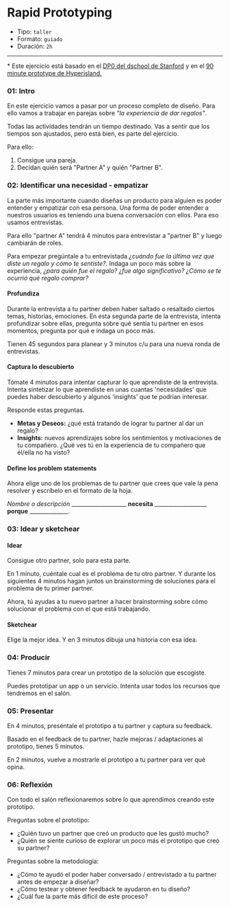 # Rapid Prototyping

- Tipo: `taller`
- Formato: `guiado`
- Duración: `2h`

***

\* Este ejercicio está basado en el [DP0 del dschool de Stanford](https://static1.squarespace.com/static/57c6b79629687fde090a0fdd/t/5899326a86e6c0878c6e63f1/1486434929824/crashcourseplaybookfinal3-1-120302015105-phpapp02.pdf) y en el [90 minute prototype de Hyperisland.](http://toolbox.hyperisland.com/90-minute-prototypes)

### 01: Intro

En este ejercicio vamos a pasar por un proceso completo de diseño. Para ello vamos a trabajar en parejas sobre _"la experiencia de dar regalos"_.

Todas las actividades tendrán un tiempo destinado. Vas a sentir que los tiempos son ajustados, pero está bien, es parte del ejercicio.

Para ello:

1. Consigue una pareja.  
2. Decidan quién será "Partner A"  y quién "Partner B".


### 02: Identificar una necesidad - empatizar

La parte más importante cuando diseñas un producto para alguien es poder entender y empatizar con esa persona. Una forma de poder entender a nuestros usuarios es teniendo una buena conversación con ellos. Para eso usamos entrevistas. 

Para ello "partner A" tendrá 4 minutos para entrevistar a "partner B" y luego cambiarán de roles. 

Para empezar pregúntale a tu entrevistada _¿cuándo fue la última vez que diste un regalo y cómo te sentiste?_. Indaga un poco más sobre la experiencia, _¿para quién fue el regalo? ¿fue algo significativo? ¿Cómo se te ocurrió qué regalo comprar?_

#### Profundiza

Durante la entrevista a tu partner deben haber saltado o resaltado ciertos temas, historias, emociones. En esta segunda parte de la entrevista, intenta profundizar sobre ellas, pregunta sobre qué sentía tu partner en esos momentos, pregunta por qué e indaga un poco más. 

Tienen 45 segundos para planear y 3 minutos c/u para una nueva ronda de entrevistas.


#### Captura lo descubierto

Tómate 4 minutos para intentar capturar lo que aprendiste de la entrevista. Intenta sintetizar lo que aprendiste en unas cuantas 'necesidades' que puedes haber descubierto y algunos 'insights' que te podrían interesar.

Responde estas preguntas.

- **Metas y Deseos:** ¿qué está tratando de lograr tu partner al dar un regalo?
- **Insights:** nuevos aprendizajes sobre los sentimientos y motivaciones de tu compañero. ¿Qué ves tú en la experiencia de tu compañero que él/ella no ha visto?


#### Define los problem statements

Ahora elige uno de los problemas de tu partner que crees que vale la pena resolver y escríbelo en el formato de la hoja.

_Nombre o descripción_ ____________________ **necesita** ___________________ **porque** ______________. 

### 03: Idear y sketchear

#### Idear 

Consigue otro partner, solo para esta parte. 

En 1 minuto, cuéntale cual es el problema de tu otro partner. Y durante los siguientes 4 minutos hagan juntos un brainstorming de soluciones para el problema de tu primer partner. 

Ahora, tú ayudas a tu nuevo partner a hacer brainstorming sobre cómo solucionar el problema con el que está trabajando. 

#### Sketchear 

Elige la mejor idea. Y en 3 minutos dibuja una historia con esa idea. 

### 04: Producir

Tienes 7 minutos para crear un prototipo de la solución que escogiste.

Puedes prototipar un app o un servicio. Intenta usar todos los recursos que tendremos en el salón.

### 05: Presentar

En 4 minutos, preséntale el prototipo a tu partner y captura su feedback. 

Basado en el feedback de tu partner, hazle mejoras / adaptaciones al prototipo, tienes 5 minutos. 

En 2 minutos, vuelve a mostrarle el prototipo a tu partner para ver qué opina.

### 06: Reflexión

Con todo el salón reflexionaremos sobre lo que aprendimos creando este prototipo.

Preguntas sobre el prototipo: 

- ¿Quién tuvo un partner que creó un producto que les gustó mucho?
- ¿Quién se siente curioso de explorar un poco más el prototipo que creó su partner?

Preguntas sobre la metodología:


- ¿Cómo te ayudó el poder haber conversado / entrevistado a tu partner antes de empezar a diseñar?
- ¿Cómo testear y obtener feedback te ayudaron en tu diseño?
- ¿Cuál fue la parte más difícil de este proceso? 